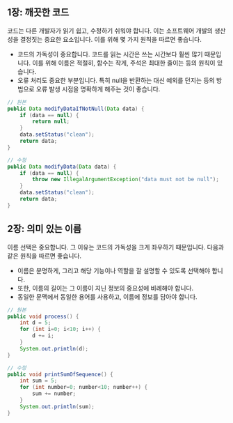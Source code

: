 ## 1장: 깨끗한 코드

코드는 다른 개발자가 읽기 쉽고, 수정하기 쉬워야 합니다. 이는 소프트웨어 개발의 생산성을 결정짓는 중요한 요소입니다. 이를 위해 몇 가지 원칙을 따르면 좋습니다.

- 코드의 가독성이 중요합니다. 코드를 읽는 시간은 쓰는 시간보다 훨씬 많기 때문입니다. 이를 위해 이름은 적절히, 함수는 작게, 주석은 최대한 줄이는 등의 원칙이 있습니다.
- 오류 처리도 중요한 부분입니다. 특히 null을 반환하는 대신 예외를 던지는 등의 방법으로 오류 발생 시점을 명확하게 해주는 것이 좋습니다.

```java
// 원본
public Data modifyDataIfNotNull(Data data) {
    if (data == null) {
        return null;
    }
    data.setStatus("clean");
    return data;
}

// 수정
public Data modifyData(Data data) {
    if (data == null) {
        throw new IllegalArgumentException("data must not be null");
    }
    data.setStatus("clean");
    return data;
}
```

## 2장: 의미 있는 이름

이름 선택은 중요합니다. 그 이유는 코드의 가독성을 크게 좌우하기 때문입니다. 다음과 같은 원칙을 따르면 좋습니다.

- 이름은 분명하게, 그리고 해당 기능이나 역할을 잘 설명할 수 있도록 선택해야 합니다.
- 또한, 이름의 길이는 그 이름이 지닌 정보의 중요성에 비례해야 합니다.
- 동일한 문맥에서 동일한 용어를 사용하고, 이름에 정보를 담아야 합니다.

```java
// 원본
public void process() {
    int d = 5;
    for (int i=0; i<10; i++) {
        d += i;
    }
    System.out.println(d);
}

// 수정
public void printSumOfSequence() {
    int sum = 5;
    for (int number=0; number<10; number++) {
        sum += number;
    }
    System.out.println(sum);
}
```
